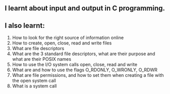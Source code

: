 ## I learnt about input and output in C programming.


## I also learnt: 

1. How to look for the right source of information online
2. How to create, open, close, read and write files
3. What are file descriptors
4. What are the 3 standard file descriptors, what are their purpose and what are their POSIX names
5. How to use the I/O system calls open, close, read and write
6. What are and how to use the flags O_RDONLY, O_WRONLY, O_RDWR
7. What are file permissions, and how to set them when creating a file with the open system call
8. What is a system call
